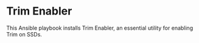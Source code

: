 Trim Enabler
============

This Ansible playbook installs Trim Enabler, an essential utility for enabling Trim on SSDs.